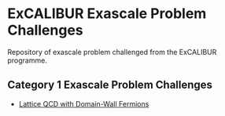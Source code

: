 # ExCALIBUR Exascale Problem Challenges

Repository of exascale problem challenged from the ExCALIBUR programme.

## Category 1 Exascale Problem Challenges

 - [Lattice QCD with Domain-Wall Fermions](cat1_01-Lattice_QCD_DWF/)